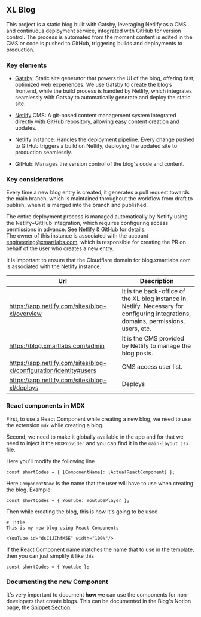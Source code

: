 
## XL Blog
This project is a static blog built with Gatsby, leveraging Netlify as a CMS and continuous deployment service, integrated with GitHub for version control. The process is automated from the moment content is edited in the CMS or code is pushed to GitHub, triggering builds and deployments to production.

### Key elements

* [Gatsby](https://www.gatsbyjs.com/): Static site generator that powers the UI of the blog, offering fast, optimized web experiences. We use Gatsby to create the blog’s frontend, while the build process is handled by Netlify, which integrates seamlessly with Gatsby to automatically generate and deploy the static site.

* [Netlify](https://www.netlify.com/) CMS: A git-based content management system integrated directly with GitHub repository, allowing easy content creation and updates.

* Netlify instance: Handles the deployment pipeline. Every change pushed to GitHub triggers a build on Netlify, deploying the updated site to production seamlessly.

* GitHub: Manages the version control of the blog's code and content.

### Key considerations

Every time a new blog entry is created, it generates a pull request towards the main branch, which is maintained throughout the workflow from draft to publish, when it is merged into the branch and published.

The entire deployment process is managed automatically by Netlify using the Netlify+GitHub integration, which requires configuring access permissions in advance. See [Netlify & GitHub](https://docs.netlify.com/git/repo-permissions-linking/) for details. <br>
The owner of this instance is associated with the account engineering@xmartlabs.com, which is responsible for creating the PR on behalf of the user who creates a new entry.

It is important to ensure that the Cloudflare domain for blog.xmartlabs.com is associated with the Netlify instance.

| **Url**                                                            | **Description**                                                                                                                     |
|--------------------------------------------------------------------|-------------------------------------------------------------------------------------------------------------------------------------|
| https://app.netlify.com/sites/blog-xl/overview                     | It is the back-office of the XL blog instance in Netlify. Necessary for configuring integrations, domains, permissions, users, etc. |
| https://blog.xmartlabs.com/admin                                   | It is the CMS provided by Netlify to manage the blog posts.                                                                         |
| https://app.netlify.com/sites/blog-xl/configuration/identity#users | CMS access user list.                                                                                                               |
| https://app.netlify.com/sites/blog-xl/deploys                      | Deploys

### React components in MDX
First, to use a React Component while creating a new blog, we need to use the extension `mdx` while creating a blog.

Second, we need to make it globally available in the app and for that we need to inject it the `MDXProvider` and you can find it in the `main-layout.jsx` file.

Here you'll modify the following line
```
const shortCodes = { [ComponentName]: [ActualReactComponent] };
```
Here `ComponentName` is the name that the user will have to use when creating the blog.
Example:
```
const shortCodes = { YouTube: YoutubePlayer };
```

Then while creating the blog, this is how it's going to be used
```
# Title
This is my new blog using React Components

<YouTube id="dsCiJIhfM5E" width="100%"/>
```
If the React Component name matches the name that to use in the template, then you can just simplify it like this
```
const shortCodes = { Youtube };
```
### Documenting the new Component
It's very important to document **how** we can use the components for non-developers that create blogs.
This can be documented in the Blog's Notion page, the [Snippet Section](https://www.notion.so/xmartlabs/Blog-Snippets-238fbac623cd80fbb43ffabb3ff38ef2).

